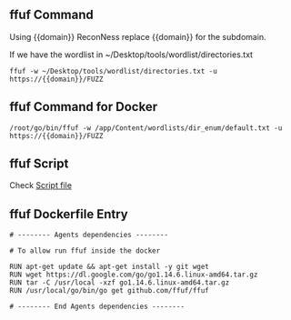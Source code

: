 ## ffuf Command

Using {{domain}} ReconNess replace {{domain}} for the subdomain.

If we have the wordlist in ~/Desktop/tools/wordlist/directories.txt

```
ffuf -w ~/Desktop/tools/wordlist/directories.txt -u https://{{domain}}/FUZZ
```

## ffuf Command for Docker

```
/root/go/bin/ffuf -w /app/Content/wordlists/dir_enum/default.txt -u https://{{domain}}/FUZZ
```

## ffuf Script

Check [Script file](https://github.com/reconness/reconness-agents/blob/master/Ffuf/Script)

## ffuf Dockerfile Entry

```
# -------- Agents dependencies -------- 

# To allow run ffuf inside the docker

RUN apt-get update && apt-get install -y git wget
RUN wget https://dl.google.com/go/go1.14.6.linux-amd64.tar.gz
RUN tar -C /usr/local -xzf go1.14.6.linux-amd64.tar.gz
RUN /usr/local/go/bin/go get github.com/ffuf/ffuf

# -------- End Agents dependencies -------- 
```
